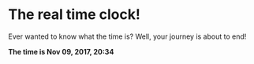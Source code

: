 # The real time clock!

Ever wanted to know what the time is? Well, your journey is about to end!

**The time is Nov 09, 2017, 20:34**